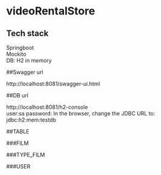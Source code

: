 # videoRentalStore


## Tech stack  
Springboot  
Mockito  
DB: H2 in memory  


##Swagger url

http://localhost:8081/swagger-ui.html  


##DB url  
  
http://localhost:8081/h2-console  
user:sa
password:
In the browser, change the JDBC URL to: jdbc:h2:mem:testdb 



##TABLE

###FILM  

###TYPE_FILM  

###USER  




